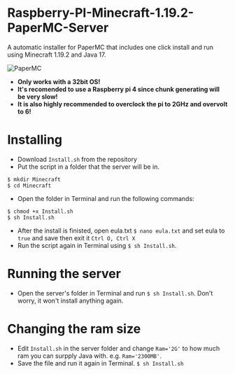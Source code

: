 # Raspberry-PI-Minecraft-1.19.2-PaperMC-Server
A automatic installer for PaperMC that includes one click install and run using Minecraft 1.19.2 and Java 17.

![PaperMC](https://user-images.githubusercontent.com/86912923/184614427-7947327b-f847-4876-94fd-ec9e38c22351.png)

- <b>Only works with a 32bit OS!</b>
- <b>It's recomended to use a Raspberry pi 4 since chunk generating will be very slow!</b>
- <b>It is also highly recommended to overclock the pi to 2GHz and overvolt to 6!</b>

# Installing
- Download `Install.sh` from the repository
- Put the script in a folder that the server will be in. 
```
$ mkdir Minecraft
$ cd Minecraft
```
- Open the folder in Terminal and run the following commands:
```
$ chmod +x Install.sh
$ sh Install.sh
```
- After the install is finisted, open eula.txt `$ nano eula.txt` and set eula to `true` and save then exit it `Ctrl O, Ctrl X` 
- Run the script again in Terminal using `$ sh Install.sh`.

# Running the server
- Open the server's folder in Terminal and run `$ sh Install.sh`. Don't worry, it won't install anything again. 

# Changing the ram size
- Edit `Install.sh` in the server folder and change `Ram='2G'` to how much ram you can surpply Java with. e.g. `Ram='2300MB'`.
- Save the file and run it again in Terminal. `$ sh Install.sh`
